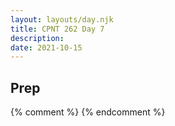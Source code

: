 ```yaml
---
layout: layouts/day.njk
title: CPNT 262 Day 7
description: 
date: 2021-10-15
---
```


## Prep

{% comment %}
{% endcomment %}